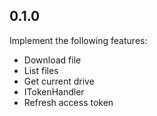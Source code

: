 ## 0.1.0

Implement the following features: 
 - Download file
 - List files
 - Get current drive
 - ITokenHandler
 - Refresh access token